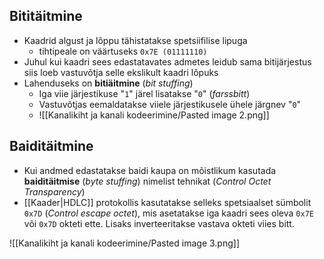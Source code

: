 
## Bititäitmine
- Kaadrid algust ja lõppu tähistatakse spetsiifilise lipuga
	- tihtipeale on väärtuseks `0x7E (01111110)`
- Juhul kui kaadri sees edastatavates admetes leidub sama bitijärjestus siis loeb vastuvõtja selle ekslikult kaadri lõpuks
- Lahenduseks on **bitiäitmine** (*bit stuffing*)
	- Iga viie järjestikuse "`1`" järel lisatakse "`0`" (*farssbitt*)
	- Vastuvõtjas eemaldatakse viiele järjestikusele ühele järgnev  "`0`" 
	- ![[Kanalikiht ja kanali kodeerimine/Pasted image 2.png]]

## Baiditäitmine
- Kui andmed edastatakse baidi kaupa on mõistlikum kasutada **baiditäitmise** (*byte stuffing*) nimelist tehnikat (*Control Octet Transparency*)
- [[Kaader|HDLC]] protokollis kasutatakse selleks spetsiaalset sümbolit `0x7D` (*Control escape octet*), mis asetatakse iga kaadri sees oleva `0x7E` või `0x7D` okteti ette. Lisaks inverteeritakse vastava okteti viies bitt.
	
![[Kanalikiht ja kanali kodeerimine/Pasted image 3.png]]








